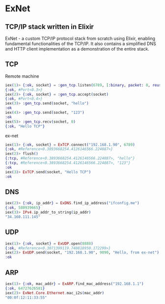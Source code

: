 # ExNet

## TCP/IP stack written in Elixir ##

ExNet - a custom TCP/IP protocol stack from scratch using Elixir, enabling fundamental functionalities of the TCP/IP. It also contains a simplified DNS and HTTP client implementation as a demonstration of the entire stack.

## TCP

Remote machine
```elixir
iex(1)> {:ok, socket} = :gen_tcp.listen(6789, [:binary, packet: 0, reuseaddr: true, active: false])
{:ok, #Port<0.3>}
iex(2)> {:ok, socket} = :gen_tcp.accept(socket)
{:ok, #Port<0.4>}
iex(3)> :gen_tcp.send(socket, "hello")
:ok
iex(4)> :gen_tcp.send(socket, "123")
:ok
iex(5)> :gen_tcp.recv(socket, 0)
{:ok, "Hello TCP"}
```

ex-net
```elixir
iex(1)> {:ok, socket} = ExTCP.connect("192.168.1.90", 6789)
{:ok, #Reference<0.3893668254.4126146566.224887>}
iex(2)> flush()
{:tcp, #Reference<0.3893668254.4126146566.224887>, "hello"}
{:tcp, #Reference<0.3893668254.4126146566.224887>, "123"}
:ok
iex(3)> ExTCP.send(socket, "Hello TCP")
:ok
```

## DNS

```elixir
iex(2)> {:ok, ip_addr} = ExDNS.find_ip_address("ifconfig.me")
{:ok, 580939665}
iex(3)> IPv4.ip_addr_to_string(ip_addr)
"34.160.111.145"
```

## UDP

```elixir
iex(1)> {:ok, socket} = ExUDP.open(8888)
{:ok, #Reference<0.3071399119.740818950.172299>}
iex(2)> ExUDP.send(socket, "192.168.1.90", 9090, "Hello, from ex-net")
:ok
```

## ARP
```elixir
iex(1)> {:ok, mac_addr} = ExARP.find_mac_address("192.168.1.1")
{:ok, 64727626581}
iex(2)> ExNet.Core.Ethernet.mac_i2s(mac_addr)
"00:0f:12:11:33:55"
```
